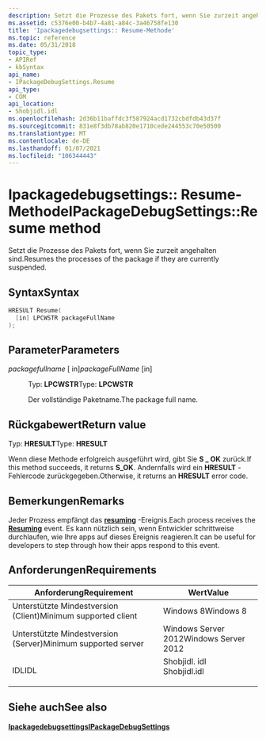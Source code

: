 ```yaml
---
description: Setzt die Prozesse des Pakets fort, wenn Sie zurzeit angehalten sind.
ms.assetid: c5376e00-b4b7-4a81-a84c-3a46758fe130
title: 'Ipackagedebugsettings:: Resume-Methode'
ms.topic: reference
ms.date: 05/31/2018
topic_type:
- APIRef
- kbSyntax
api_name:
- IPackageDebugSettings.Resume
api_type:
- COM
api_location:
- Shobjidl.idl
ms.openlocfilehash: 2d36b11baffdc3f587924acd1732cbdfdb43d37f
ms.sourcegitcommit: 831e8f3db78ab820e1710cede244553c70e50500
ms.translationtype: MT
ms.contentlocale: de-DE
ms.lasthandoff: 01/07/2021
ms.locfileid: "106344443"
---
```

# <a name="ipackagedebugsettingsresume-method"></a><span data-ttu-id="27ce4-103">Ipackagedebugsettings:: Resume-Methode</span><span class="sxs-lookup"><span data-stu-id="27ce4-103">IPackageDebugSettings::Resume method</span></span>

<span data-ttu-id="27ce4-104">Setzt die Prozesse des Pakets fort, wenn Sie zurzeit angehalten sind.</span><span class="sxs-lookup"><span data-stu-id="27ce4-104">Resumes the processes of the package if they are currently suspended.</span></span>

## <a name="syntax"></a><span data-ttu-id="27ce4-105">Syntax</span><span class="sxs-lookup"><span data-stu-id="27ce4-105">Syntax</span></span>


```C++
HRESULT Resume(
  [in] LPCWSTR packageFullName
);
```



## <a name="parameters"></a><span data-ttu-id="27ce4-106">Parameter</span><span class="sxs-lookup"><span data-stu-id="27ce4-106">Parameters</span></span>

<dl> <dt>

<span data-ttu-id="27ce4-107">*packagefullname* \[ in\]</span><span class="sxs-lookup"><span data-stu-id="27ce4-107">*packageFullName* \[in\]</span></span>
</dt> <dd>

<span data-ttu-id="27ce4-108">Typ: **LPCWSTR**</span><span class="sxs-lookup"><span data-stu-id="27ce4-108">Type: **LPCWSTR**</span></span>

<span data-ttu-id="27ce4-109">Der vollständige Paketname.</span><span class="sxs-lookup"><span data-stu-id="27ce4-109">The package full name.</span></span>

</dd> </dl>

## <a name="return-value"></a><span data-ttu-id="27ce4-110">Rückgabewert</span><span class="sxs-lookup"><span data-stu-id="27ce4-110">Return value</span></span>

<span data-ttu-id="27ce4-111">Typ: **HRESULT**</span><span class="sxs-lookup"><span data-stu-id="27ce4-111">Type: **HRESULT**</span></span>

<span data-ttu-id="27ce4-112">Wenn diese Methode erfolgreich ausgeführt wird, gibt Sie **S \_ OK** zurück.</span><span class="sxs-lookup"><span data-stu-id="27ce4-112">If this method succeeds, it returns **S\_OK**.</span></span> <span data-ttu-id="27ce4-113">Andernfalls wird ein **HRESULT** -Fehlercode zurückgegeben.</span><span class="sxs-lookup"><span data-stu-id="27ce4-113">Otherwise, it returns an **HRESULT** error code.</span></span>

## <a name="remarks"></a><span data-ttu-id="27ce4-114">Bemerkungen</span><span class="sxs-lookup"><span data-stu-id="27ce4-114">Remarks</span></span>

<span data-ttu-id="27ce4-115">Jeder Prozess empfängt das [**resuming**](/uwp/api/Windows.ApplicationModel.Core.CoreApplication?view=winrt-19041) -Ereignis.</span><span class="sxs-lookup"><span data-stu-id="27ce4-115">Each process receives the [**Resuming**](/uwp/api/Windows.ApplicationModel.Core.CoreApplication?view=winrt-19041) event.</span></span> <span data-ttu-id="27ce4-116">Es kann nützlich sein, wenn Entwickler schrittweise durchlaufen, wie Ihre apps auf dieses Ereignis reagieren.</span><span class="sxs-lookup"><span data-stu-id="27ce4-116">It can be useful for developers to step through how their apps respond to this event.</span></span>

## <a name="requirements"></a><span data-ttu-id="27ce4-117">Anforderungen</span><span class="sxs-lookup"><span data-stu-id="27ce4-117">Requirements</span></span>



| <span data-ttu-id="27ce4-118">Anforderung</span><span class="sxs-lookup"><span data-stu-id="27ce4-118">Requirement</span></span> | <span data-ttu-id="27ce4-119">Wert</span><span class="sxs-lookup"><span data-stu-id="27ce4-119">Value</span></span> |
|-------------------------------------|-----------------------------------------------------------------------------------------|
| <span data-ttu-id="27ce4-120">Unterstützte Mindestversion (Client)</span><span class="sxs-lookup"><span data-stu-id="27ce4-120">Minimum supported client</span></span><br/> | <span data-ttu-id="27ce4-121">Windows 8</span><span class="sxs-lookup"><span data-stu-id="27ce4-121">Windows 8</span></span><br/>                                                                    |
| <span data-ttu-id="27ce4-122">Unterstützte Mindestversion (Server)</span><span class="sxs-lookup"><span data-stu-id="27ce4-122">Minimum supported server</span></span><br/> | <span data-ttu-id="27ce4-123">Windows Server 2012</span><span class="sxs-lookup"><span data-stu-id="27ce4-123">Windows Server 2012</span></span><br/>                                                          |
| <span data-ttu-id="27ce4-124">IDL</span><span class="sxs-lookup"><span data-stu-id="27ce4-124">IDL</span></span><br/>                      | <dl> <span data-ttu-id="27ce4-125"><dt>Shobjidl. idl</dt></span><span class="sxs-lookup"><span data-stu-id="27ce4-125"><dt>Shobjidl.idl</dt></span></span> </dl> |



## <a name="see-also"></a><span data-ttu-id="27ce4-126">Siehe auch</span><span class="sxs-lookup"><span data-stu-id="27ce4-126">See also</span></span>

<dl> <dt>

<span data-ttu-id="27ce4-127">[**Ipackagedebugsettings**](/previous-versions//hh438393(v=vs.85))</span><span class="sxs-lookup"><span data-stu-id="27ce4-127">[**IPackageDebugSettings**](/previous-versions//hh438393(v=vs.85))</span></span>
</dt> </dl>

 

 
